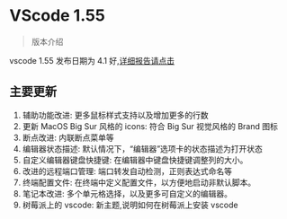
# VScode 1.55
> 版本介绍

vscode 1.55 发布日期为 4.1 好,[详细报告请点击](https://code.visualstudio.com/updates/v1_55)

## 主要更新
1. 辅助功能改进: 更多鼠标样式支持以及增加更多的行数
2. 更新 MacOS Big Sur 风格的 icons: 符合 Big Sur 视觉风格的 Brand 图标 
3. 断点改进: 内联断点菜单等
4. 编辑器状态描述: 默认情况下，“编辑器”选项卡的状态描述为打开状态
5. 自定义编辑器键盘快捷键: 在编辑器中键盘快捷键调整列的大小。
6. 改进的远程端口管理: 端口转发自动检测，正则表达式命名等
7. 终端配置文件: 在终端中定义配置文件，以方便地启动非默认脚本。
8. 笔记本改进: 多个单元格选择，以及更多可自定义的编辑器。
9. 树莓派上的 vscode: 新主题,说明如何在树莓派上安装 vscode